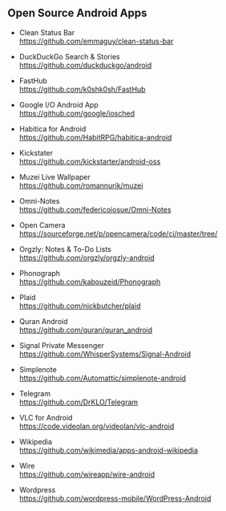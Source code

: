 
## Open Source Android Apps

- Clean Status Bar<br>
<https://github.com/emmaguy/clean-status-bar>

- DuckDuckGo Search & Stories<br>
<https://github.com/duckduckgo/android>

- FastHub<br>
<https://github.com/k0shk0sh/FastHub>

- Google I/O Android App<br>
<https://github.com/google/iosched>

- Habitica for Android<br>
<https://github.com/HabitRPG/habitica-android>

- Kickstater<br>
<https://github.com/kickstarter/android-oss>

- Muzei Live Wallpaper<br>
<https://github.com/romannurik/muzei>

- Omni-Notes<br>
<https://github.com/federicoiosue/Omni-Notes>

- Open Camera<br>
<https://sourceforge.net/p/opencamera/code/ci/master/tree/>

- Orgzly: Notes & To-Do Lists<br>
<https://github.com/orgzly/orgzly-android>

- Phonograph<br>
<https://github.com/kabouzeid/Phonograph>

- Plaid<br>
<https://github.com/nickbutcher/plaid>

- Quran Android<br>
<https://github.com/quran/quran_android>

- Signal Private Messenger<br>
<https://github.com/WhisperSystems/Signal-Android>

- Simplenote<br>
<https://github.com/Automattic/simplenote-android>

- Telegram<br>
<https://github.com/DrKLO/Telegram>

- VLC for Android<br>
<https://code.videolan.org/videolan/vlc-android>

- Wikipedia<br>
<https://github.com/wikimedia/apps-android-wikipedia>

- Wire<br>
<https://github.com/wireapp/wire-android>

- Wordpress<br>
<https://github.com/wordpress-mobile/WordPress-Android>
